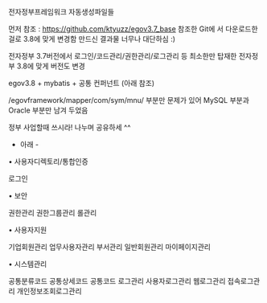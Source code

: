 전자정부프레임워크 자동생성파일들

먼저 참조 : https://github.com/ktyuzz/egov3.7_base 참조한 Git에 서 다운로드한 
걸로 3.8에 맞게 변경함 만드신 결과물 너무나 대단하심 :)

전자정부 3.7버전에서 로그인/코드관리/권한관리/로그관리 등 최소한만 탑재한 전자정부 3.8에 맞게 버전도 변경

egov3.8 + mybatis + 공통 컨퍼넌트 (아래 참조)

/egovframework/mapper/com/sym/mnu/ 부분만 문제가 있어 MySQL 부분과 Oracle 부분만 남겨 두었음

정부 사업할때 쓰시라! 나누며 공유하세 ^^


- 아래 -

• 사용자디렉토리/통합인증

로그인 

• 보안

권한관리 권한그룹관리 롤관리

• 사용자지원

기업회원관리 업무사용자관리 부서관리 일반회원관리 마이페이지관리 

• 시스템관리

공통분류코드 공통상세코드 공통코드 로그관리 사용자로그관리 웹로그관리 접속로그관리 개인정보조회로그관리
